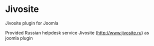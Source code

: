 Jivosite
=======

Jivosite plugin for Joomla

Provided Russian helpdesk service Jivosite (http://www.jivosite.ru) as joomla plugin

